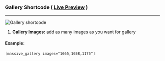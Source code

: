 ### Gallery Shortcode ( [Live Preview](http://massivedemo.lab.themebucket.net/features/gallery-masonry/) )
---
![Gallery shortcode](http://i.imgur.com/X1TkFV4.png)

1. **Gallery Images:** add as many images as you want for gallery


#### Example:
```
[massive_gallery images="1665,1658,1175"]
```

